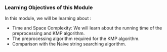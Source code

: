 ### Learning Objectives of this Module

In this module, we will be learning about :

   - Time and Space Complexity: We will learn about the running time of the preprocessing and KMP algorithm.
   - The preprocessing algorithm required for the KMP algorithm.
   - Comparison with the Naive string searching algorithm.


